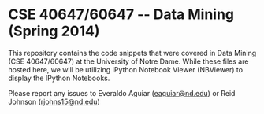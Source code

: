 CSE 40647/60647 -- Data Mining (Spring 2014)
=====================================

This repository contains the code snippets that were covered in Data Mining (CSE 40647/60647) at the University of Notre Dame. While these files are hosted here, we will be utilizing IPython Notebook Viewer (NBViewer) to display the IPython Notebooks.

Please report any issues to Everaldo Aguiar (eaguiar@nd.edu) or Reid Johnson (rjohns15@nd.edu)
